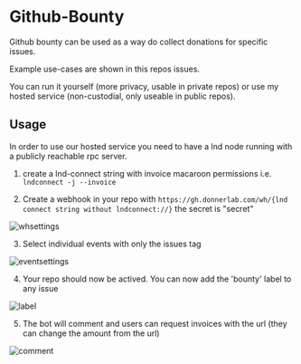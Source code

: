# Github-Bounty

Github bounty can be used as a way do collect donations for specific issues.

Example use-cases are shown in this repos issues.

You can run it yourself (more privacy, usable in private repos) or use my hosted service (non-custodial, only useable in public repos).

## Usage

In order to use our hosted service you need to have a lnd node running with a publicly reachable rpc server.

1. create a lnd-connect string with invoice macaroon permissions i.e. `lndconnect -j --invoice`

2. Create a webhook in your repo with `https://gh.donnerlab.com/wh/{lnd connect string without lndconnect://}` the secret is "secret"

![whsettings](./img/whsettings.jpg)
   
3. Select individual events with only the issues tag

![eventsettings](./img/eventsettings.jpg)
   
4. Your repo should now be actived. You can now add the 'bounty' label to any issue

![label](./img/label.jpg)
   
5. The bot will comment and users can request invoices with the url (they can change the amount from the url)

![comment](./img/whsettings.jpg)
